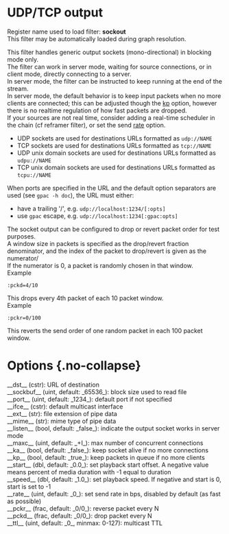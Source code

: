 <!-- automatically generated - do not edit, patch gpac/applications/gpac/gpac.c -->

# UDP/TCP output  
  
Register name used to load filter: __sockout__  
This filter may be automatically loaded during graph resolution.  
  
This filter handles generic output sockets (mono-directional) in blocking mode only.  
The filter can work in server mode, waiting for source connections, or in client mode, directly connecting to a server.  
In server mode, the filter can be instructed to keep running at the end of the stream.  
In server mode, the default behavior is to keep input packets when no more clients are connected; this can be adjusted though the [kp](#kp) option, however there is no realtime regulation of how fast packets are dropped.  
If your sources are not real time, consider adding a real-time scheduler in the chain (cf reframer filter), or set the send [rate](#rate) option.  
  

- UDP sockets are used for destinations URLs formatted as `udp://NAME`  
- TCP sockets are used for destinations URLs formatted as `tcp://NAME`  
- UDP unix domain sockets are used for destinations URLs formatted as `udpu://NAME`  
- TCP unix domain sockets are used for destinations URLs formatted as `tcpu://NAME`  

  
When ports are specified in the URL and the default option separators are used (see `gpac -h doc`), the URL must either:  

- have a trailing '/', e.g. `udp://localhost:1234/[:opts]`  
- use `gpac` escape, e.g. `udp://localhost:1234[:gpac:opts]`  

  
The socket output can be configured to drop or revert packet order for test purposes.  
A window size in packets is specified as the drop/revert fraction denominator, and the index of the packet to drop/revert is given as the numerator/  
If the numerator is 0, a packet is randomly chosen in that window.  
Example
```
:pckd=4/10
```
  
This drops every 4th packet of each 10 packet window.  
Example
```
:pckr=0/100
```
  
This reverts the send order of one random packet in each 100 packet window.  
  

# Options  {.no-collapse}  
  
<div markdown class="option">  
<a id="dst" data-level="basic">__dst__</a> (cstr): URL of destination  
</div>  
<div markdown class="option">  
<a id="sockbuf">__sockbuf__</a> (uint, default: _65536_): block size used to read file  
</div>  
<div markdown class="option">  
<a id="port" data-level="basic">__port__</a> (uint, default: _1234_): default port if not specified  
</div>  
<div markdown class="option">  
<a id="ifce">__ifce__</a> (cstr): default multicast interface  
</div>  
<div markdown class="option">  
<a id="ext" data-level="basic">__ext__</a> (str): file extension of pipe data  
</div>  
<div markdown class="option">  
<a id="mime" data-level="basic">__mime__</a> (str): mime type of pipe data  
</div>  
<div markdown class="option">  
<a id="listen">__listen__</a> (bool, default: _false_): indicate the output socket works in server mode  
</div>  
<div markdown class="option">  
<a id="maxc">__maxc__</a> (uint, default: _+I_): max number of concurrent connections  
</div>  
<div markdown class="option">  
<a id="ka">__ka__</a> (bool, default: _false_): keep socket alive if no more connections  
</div>  
<div markdown class="option">  
<a id="kp">__kp__</a> (bool, default: _true_): keep packets in queue if no more clients  
</div>  
<div markdown class="option">  
<a id="start" data-level="basic">__start__</a> (dbl, default: _0.0_): set playback start offset. A negative value means percent of media duration with -1 equal to duration  
</div>  
<div markdown class="option">  
<a id="speed" data-level="basic">__speed__</a> (dbl, default: _1.0_): set playback speed. If negative and start is 0, start is set to -1  
</div>  
<div markdown class="option">  
<a id="rate">__rate__</a> (uint, default: _0_): set send rate in bps, disabled by default (as fast as possible)  
</div>  
<div markdown class="option">  
<a id="pckr">__pckr__</a> (frac, default: _0/0_): reverse packet every N  
</div>  
<div markdown class="option">  
<a id="pckd">__pckd__</a> (frac, default: _0/0_): drop packet every N  
</div>  
<div markdown class="option">  
<a id="ttl">__ttl__</a> (uint, default: _0_, minmax: 0-127): multicast TTL  
</div>  
  
